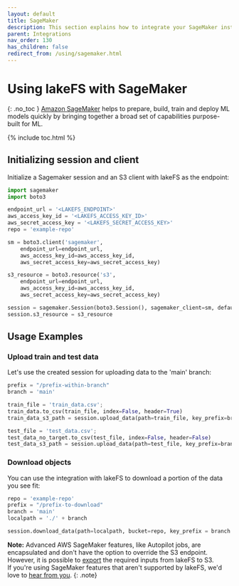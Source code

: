 ```yaml
---
layout: default
title: SageMaker
description: This section explains how to integrate your SageMaker installation to work with lakeFS.
parent: Integrations
nav_order: 130
has_children: false
redirect_from: /using/sagemaker.html
---
```


# Using lakeFS with SageMaker 
{: .no_toc }
[Amazon SageMaker](https://aws.amazon.com/sagemaker/) helps to prepare, build, train and deploy ML models quickly by bringing together a broad set of capabilities purpose-built for ML.

{% include toc.html %}

## Initializing session and client

Initialize a Sagemaker session and an S3 client with lakeFS as the endpoint:
```python
import sagemaker
import boto3

endpoint_url = '<LAKEFS_ENDPOINT>'
aws_access_key_id = '<LAKEFS_ACCESS_KEY_ID>'
aws_secret_access_key = '<LAKEFS_SECRET_ACCESS_KEY>'
repo = 'example-repo'

sm = boto3.client('sagemaker',
    endpoint_url=endpoint_url,
    aws_access_key_id=aws_access_key_id,
    aws_secret_access_key=aws_secret_access_key)

s3_resource = boto3.resource('s3',
    endpoint_url=endpoint_url,
    aws_access_key_id=aws_access_key_id,
    aws_secret_access_key=aws_secret_access_key)

session = sagemaker.Session(boto3.Session(), sagemaker_client=sm, default_bucket=repo)
session.s3_resource = s3_resource
```

## Usage Examples

### Upload train and test data

Let's use the created session for uploading data to the 'main' branch:

```python
prefix = "/prefix-within-branch"
branch = 'main'

train_file = 'train_data.csv';
train_data.to_csv(train_file, index=False, header=True)
train_data_s3_path = session.upload_data(path=train_file, key_prefix=branch + prefix + "/train")

test_file = 'test_data.csv';
test_data_no_target.to_csv(test_file, index=False, header=False)
test_data_s3_path = session.upload_data(path=test_file, key_prefix=branch + prefix + "/test")
```

### Download objects

You can use the integration with lakeFS to download a portion of the data you see fit:
 
```python
repo = 'example-repo'
prefix = "/prefix-to-download"
branch = 'main'
localpath = './' + branch

session.download_data(path=localpath, bucket=repo, key_prefix = branch + prefix)
```

**Note:**
Advanced AWS SageMaker features, like Autopilot jobs, are encapsulated and don't have the option to override the S3 endpoint.
However, it is possible to [export](../howto/export.md) the required inputs from lakeFS to S3.
<br/>If you're using SageMaker features that aren't supported by lakeFS, we'd love to [hear from you](https://join.slack.com/t/lakefs/shared_invite/zt-ks1fwp0w-bgD9PIekW86WF25nE_8_tw).
{: .note}
